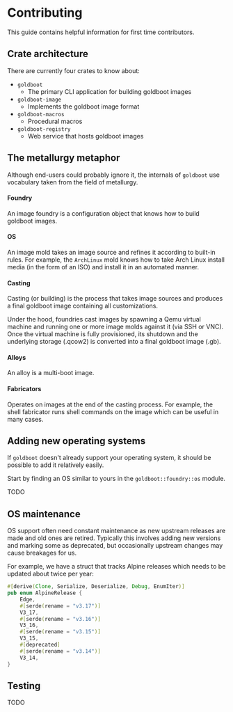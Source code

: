 # Contributing

This guide contains helpful information for first time contributors.

## Crate architecture

There are currently four crates to know about:

- `goldboot`
  - The primary CLI application for building goldboot images
- `goldboot-image`
  - Implements the goldboot image format
- `goldboot-macros`
  - Procedural macros
- `goldboot-registry`
  - Web service that hosts goldboot images

## The metallurgy metaphor

Although end-users could probably ignore it, the internals of `goldboot` use vocabulary
taken from the field of metallurgy.

#### Foundry

An image foundry is a configuration object that knows how to build goldboot images.

#### OS

An image mold takes an image source and refines it according to built-in rules.
For example, the `ArchLinux` mold knows how to take Arch Linux install media (in
the form of an ISO) and install it in an automated manner.

#### Casting

Casting (or building) is the process that takes image sources and produces
a final goldboot image containing all customizations.

Under the hood, foundries cast images by spawning a Qemu virtual machine and
running one or more image molds against it (via SSH or VNC). Once the virtual
machine is fully provisioned, its shutdown and the underlying storage (.qcow2)
is converted into a final goldboot image (.gb).

#### Alloys

An alloy is a multi-boot image.

#### Fabricators

Operates on images at the end of the casting process. For example, the shell
fabricator runs shell commands on the image which can be useful in many cases.

## Adding new operating systems

If `goldboot` doesn't already support your operating system, it should be possible
to add it relatively easily.

Start by finding an OS similar to yours in the `goldboot::foundry::os` module.

TODO

## OS maintenance

OS support often need constant maintenance as new upstream releases are made and old
ones are retired. Typically this involves adding new versions and marking some
as deprecated, but occasionally upstream changes may cause breakages for us.

For example, we have a struct that tracks Alpine releases which needs to be
updated about twice per year:

```rust
#[derive(Clone, Serialize, Deserialize, Debug, EnumIter)]
pub enum AlpineRelease {
    Edge,
    #[serde(rename = "v3.17")]
    V3_17,
    #[serde(rename = "v3.16")]
    V3_16,
    #[serde(rename = "v3.15")]
    V3_15,
    #[deprecated]
    #[serde(rename = "v3.14")]
    V3_14,
}
```

## Testing
TODO
